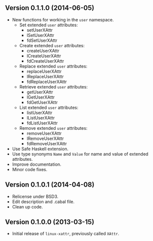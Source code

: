 Version 0.1.1.0 (2014-06-05)
----------------------------

- New functions for working in the `user` namespace.
    * Set extended `user` attributes:
        - setUserXAttr
        - lSetUserXAttr
        - fdSetUserXAttr
    * Create extended `user` attributes:
        - createUserXAttr
        - lCreateUserXAttr
        - fdCreateUserXAttr
    * Replace extended `user` attributes:
        - replaceUserXAttr
        - lReplaceUserXAttr
        - fdReplaceUserXAttr
    * Retrieve extended `user` attributes:
        - getUserXAttr
        - lGetUserXAttr
        - fdGetUserXAttr
    * List extended `user` attributes:
        - listUserXAttr
        - lListUserXAttr
        - fdListUserXAttr
    * Remove extended `user` attributes:
        - removeUserXAttr
        - lRemoveUserXAttr
        - fdRemoveUserXAttr
- Use Safe Haskell extension.
- Use type synonyms `Name` and `Value` for name and value of extended
  attributes.
- Improve documentation.
- Minor code fixes.

Version 0.1.0.1 (2014-04-08)
----------------------------

- Relicense under BSD3.
- Edit description and .cabal file.
- Clean up code.

Version 0.1.0.0 (2013-03-15)
----------------------------

- Initial release of `linux-xattr`, previously called `XAttr`.
